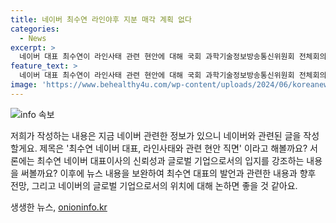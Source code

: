 ```yaml
---
title: 네이버 최수연 라인야후 지분 매각 계획 없다
categories:
  - News
excerpt: >
  네이버 대표 최수연이 라인사태 관련 현안에 대해 국회 과학기술정보방송통신위원회 전체회의에서 질의에 답했다. 최 대표는 단기적으로는 지분을 매각하지 않겠다고 밝히면서 중장기 전략 결정에 대해서는 어렵다고 설명했다. 라인야후가 자본 관계 재검토가 어려운 상황이지만 네이버와 계속 논의할 것이라고 밝혔다. 최 대표의 발언은 관심을 끌고 있으며, 라인사태의 향후 전개에 대한 기업의 전략적인 결정이 주목받고 있다.
feature_text: >
  네이버 대표 최수연이 라인사태 관련 현안에 대해 국회 과학기술정보방송통신위원회 전체회의에서 질의에 답했다. 최 대표는 단기적으로는 지분을 매각하지 않겠다고 밝히면서 중장기 전략 결정에 대해서는 어렵다고 설명했다. 라인야후가 자본 관계 재검토가 어려운 상황이지만 네이버와 계속 논의할 것이라고 밝혔다. 최 대표의 발언은 관심을 끌고 있으며, 라인사태의 향후 전개에 대한 기업의 전략적인 결정이 주목받고 있다.
image: 'https://www.behealthy4u.com/wp-content/uploads/2024/06/koreanews.jpg'
---
```


<p><img src="https://www.behealthy4u.com/wp-content/uploads/2024/06/koreanews.jpg" alt="info 속보" /></p>

<p>저희가 작성하는 내용은 지금 네이버 관련한 정보가 있으니 네이버와 관련된 글을 작성할게요. 제목은 '최수연 네이버 대표, 라인사태와 관련 현안 직면' 이라고 해볼까요? 서론에는 최수연 네이버 대표이사의 신뢰성과 글로벌 기업으로서의 입지를 강조하는 내용을 써볼까요? 이후에 뉴스 내용을 보완하여 최수연 대표의 발언과 관련한 내용과 향후 전망, 그리고 네이버의 글로벌 기업으로서의 위치에 대해 논하면 좋을 것 같아요.</p>
생생한 뉴스, <a href="https://onioninfo.kr" rel="dofollow">onioninfo.kr</a>


